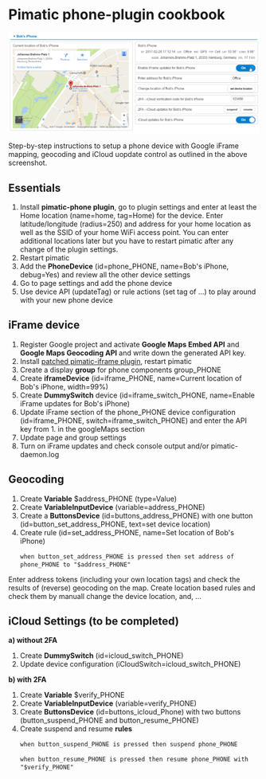 # Pimatic phone-plugin cookbook

<img src="https://raw.githubusercontent.com/bstrebel/pimatic-phone/master/screenshots/iframe.png" width="1020">

Step-by-step instructions to setup a phone device with Google iFrame
mapping, geocoding and iCloud uopdate control as outlined in the above screenshot.

## Essentials
1. Install **pimatic-phone plugin**, go to plugin settings and enter at
   least the Home location (name=home, tag=Home) for the device. Enter
   latitude/longitude (radius=250) and address for your home location as
   well as the SSID of your home WiFi access point. You can enter
   additional locations later but you have to restart pimatic after any
   change of the plugin settings.
2. Restart pimatic
3. Add the **PhoneDevice** (id=phone_PHONE, name=Bob's iPhone, debug=Yes) and
   review all the other device settings
4. Go to page settings and add the phone device
5. Use device API (updateTag) or rule actions (set tag of ...) to play
   around with your new phone device

## iFrame device
1. Register Google project and activate **Google Maps Embed API** and **Google
   Maps Geocoding API** and write down the generated API key.
2. Install [patched pimatic-iframe plugin](https://github.com/bstrebel/pimatic-iframe), restart pimatic
3. Create a display **group** for phone components group_PHONE
4. Create **iframeDevice** (id=iframe_PHONE, name=Current location of Bob's
   iPhone, width=99%)
5. Create **DummySwitch** device (id=iframe_switch_PHONE, name=Enable iFrame
   updates for Bob's iPhone)
6. Update iFrame section of the phone_PHONE device configuration
   (id=iframe_PHONE, switch=iframe_switch_PHONE) and enter the API key
   from 1. in the googleMaps section
7. Update page and group settings
8. Turn on iFrame updates and check console output and/or pimatic-daemon.log

## Geocoding
1. Create **Variable** $address_PHONE (type=Value)
2. Create **VariableInputDevice** (variable=address_PHONE)
3. Create a **ButtonsDevice** (id=buttons_address_PHONE) with one button
   (id=button_set_address_PHONE, text=set device location)
4. Create rule (id=set_address_PHONE, name=Set location of Bob's iPhone)
   ```
   when button_set_address_PHONE is pressed then set address of
   phone_PHONE to "$address_PHONE"
   ```
Enter address tokens (including your own location tags) and check the
results of (reverse) geocoding on the map. Create location based rules
and check them by manuall change the device location, and, ...

## iCloud Settings (to be completed)

**a) without 2FA**

1. Create **DummySwitch** (id=icloud_switch_PHONE)
2. Update device configuration (iCloudSwitch=icloud_switch_PHONE)

**b) with 2FA**

1. Create **Variable** $verify_PHONE
2. Create **VariableInputDevice** (variable=verify_PHONE)
3. Create **ButtonsDevice** (id=buttons_icloud_Phone) with two buttons
   (button_suspend_PHONE and button_resume_PHONE)
4. Create suspend and resume **rules**
   ```
   when button_suspend_PHONE is pressed then suspend phone_PHONE
   ```
   ```
   when button_resume_PHONE is pressed then resume phone_PHONE with "$verify_PHONE"
   ```
